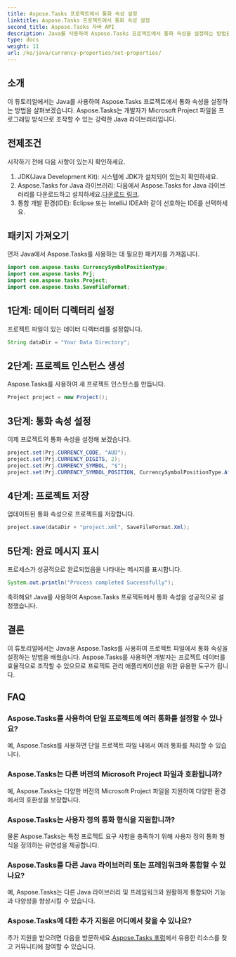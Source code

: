 ```yaml
---
title: Aspose.Tasks 프로젝트에서 통화 속성 설정
linktitle: Aspose.Tasks 프로젝트에서 통화 속성 설정
second_title: Aspose.Tasks 자바 API
description: Java를 사용하여 Aspose.Tasks 프로젝트에서 통화 속성을 설정하는 방법을 알아보세요. Microsoft Project 파일을 쉽게 조작할 수 있습니다.
type: docs
weight: 11
url: /ko/java/currency-properties/set-properties/
---
```

## 소개
이 튜토리얼에서는 Java를 사용하여 Aspose.Tasks 프로젝트에서 통화 속성을 설정하는 방법을 살펴보겠습니다. Aspose.Tasks는 개발자가 Microsoft Project 파일을 프로그래밍 방식으로 조작할 수 있는 강력한 Java 라이브러리입니다.
## 전제조건
시작하기 전에 다음 사항이 있는지 확인하세요.
1. JDK(Java Development Kit): 시스템에 JDK가 설치되어 있는지 확인하세요.
2.  Aspose.Tasks for Java 라이브러리: 다음에서 Aspose.Tasks for Java 라이브러리를 다운로드하고 설치하세요.[다운로드 링크](https://releases.aspose.com/tasks/java/).
3. 통합 개발 환경(IDE): Eclipse 또는 IntelliJ IDEA와 같이 선호하는 IDE를 선택하세요.
## 패키지 가져오기
먼저 Java에서 Aspose.Tasks를 사용하는 데 필요한 패키지를 가져옵니다.
```java
import com.aspose.tasks.CurrencySymbolPositionType;
import com.aspose.tasks.Prj;
import com.aspose.tasks.Project;
import com.aspose.tasks.SaveFileFormat;
```
## 1단계: 데이터 디렉터리 설정
프로젝트 파일이 있는 데이터 디렉터리를 설정합니다.
```java
String dataDir = "Your Data Directory";
```
## 2단계: 프로젝트 인스턴스 생성
Aspose.Tasks를 사용하여 새 프로젝트 인스턴스를 만듭니다.
```java
Project project = new Project();
```
## 3단계: 통화 속성 설정
이제 프로젝트의 통화 속성을 설정해 보겠습니다.
```java
project.set(Prj.CURRENCY_CODE, "AUD");
project.set(Prj.CURRENCY_DIGITS, 2);
project.set(Prj.CURRENCY_SYMBOL, "$");
project.set(Prj.CURRENCY_SYMBOL_POSITION, CurrencySymbolPositionType.After);
```
## 4단계: 프로젝트 저장
업데이트된 통화 속성으로 프로젝트를 저장합니다.
```java
project.save(dataDir + "project.xml", SaveFileFormat.Xml);
```
## 5단계: 완료 메시지 표시
프로세스가 성공적으로 완료되었음을 나타내는 메시지를 표시합니다.
```java
System.out.println("Process completed Successfully");
```
축하해요! Java를 사용하여 Aspose.Tasks 프로젝트에서 통화 속성을 성공적으로 설정했습니다.
## 결론
이 튜토리얼에서는 Java용 Aspose.Tasks를 사용하여 프로젝트 파일에서 통화 속성을 설정하는 방법을 배웠습니다. Aspose.Tasks를 사용하면 개발자는 프로젝트 데이터를 효율적으로 조작할 수 있으므로 프로젝트 관리 애플리케이션을 위한 유용한 도구가 됩니다.
## FAQ
### Aspose.Tasks를 사용하여 단일 프로젝트에 여러 통화를 설정할 수 있나요?
예, Aspose.Tasks를 사용하면 단일 프로젝트 파일 내에서 여러 통화를 처리할 수 있습니다.
### Aspose.Tasks는 다른 버전의 Microsoft Project 파일과 호환됩니까?
예, Aspose.Tasks는 다양한 버전의 Microsoft Project 파일을 지원하여 다양한 환경에서의 호환성을 보장합니다.
### Aspose.Tasks는 사용자 정의 통화 형식을 지원합니까?
물론 Aspose.Tasks는 특정 프로젝트 요구 사항을 충족하기 위해 사용자 정의 통화 형식을 정의하는 유연성을 제공합니다.
### Aspose.Tasks를 다른 Java 라이브러리 또는 프레임워크와 통합할 수 있나요?
예, Aspose.Tasks는 다른 Java 라이브러리 및 프레임워크와 원활하게 통합되어 기능과 다양성을 향상시킬 수 있습니다.
### Aspose.Tasks에 대한 추가 지원은 어디에서 찾을 수 있나요?
 추가 지원을 받으려면 다음을 방문하세요.[Aspose.Tasks 포럼](https://forum.aspose.com/c/tasks/15)에서 유용한 리소스를 찾고 커뮤니티에 참여할 수 있습니다.